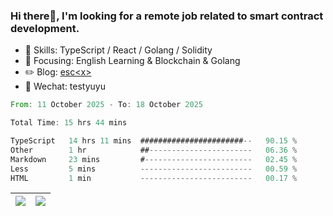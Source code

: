 ### Hi there👋, I'm looking for a remote job related to smart contract development.


- 🔨 Skills: TypeScript / React / Golang / Solidity
- 🎯 Focusing: English Learning & Blockchain & Golang
- ✏️ Blog: [esc\<x\>](https://escx.github.io)
- 💬 Wechat: testyuyu


<!--START_SECTION:waka-->

```rust
From: 11 October 2025 - To: 18 October 2025

Total Time: 15 hrs 44 mins

TypeScript   14 hrs 11 mins  #######################--   90.15 %
Other        1 hr            ##-----------------------   06.36 %
Markdown     23 mins         #------------------------   02.45 %
Less         5 mins          -------------------------   00.59 %
HTML         1 min           -------------------------   00.17 %
```

<!--END_SECTION:waka-->


| <img align="center" src="https://github-readme-stats.vercel.app/api/?username=escX&show_icons=true&theme=buefy&hide_border=true&card_width=500" /> | <img align="center" src="https://github-readme-stats.vercel.app/api/top-langs/?username=escX&layout=compact&theme=buefy&hide_border=true&card_width=500" /> |
| ------------- | ------------- |
